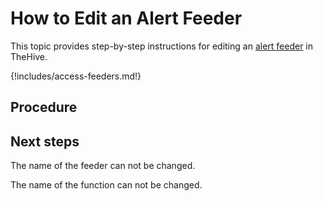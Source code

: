 # How to Edit an Alert Feeder

This topic provides step-by-step instructions for editing an [alert feeder](about-feeders.md) in TheHive.

{!includes/access-feeders.md!}

## Procedure

## Next steps


The name of the feeder can not be changed.

The name of the function can not be changed.